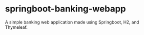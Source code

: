 # springboot-banking-webapp
A simple banking web application made using Springboot, H2, and Thymeleaf. 
